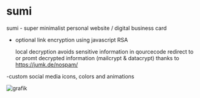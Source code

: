 # sumi
sumi - super minimalist personal website / digital business card
- optional link encryption using javascript RSA
    
    local decryption avoids sensitive information in qourcecode
    redirect to or promt decrypted information (mailcrypt & datacrypt) thanks to https://jumk.de/nospam/
    
-custom social media icons, colors and animations


![grafik](https://user-images.githubusercontent.com/67200786/125447472-9c74ad51-842a-44b7-b9fe-d92be4fd4c88.png)
